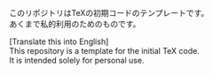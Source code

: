 このリポジトリはTeXの初期コードのテンプレートです。  
あくまで私的利用のためのものです。



[Translate this into English]  
This repository is a template for the initial TeX code.  
It is intended solely for personal use.
